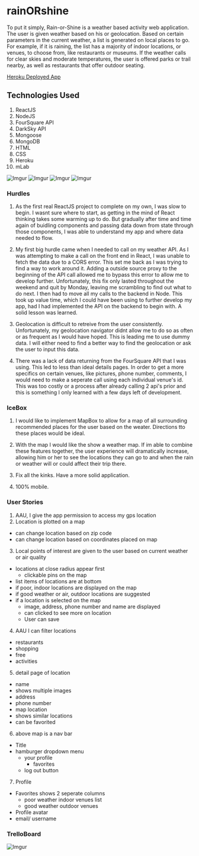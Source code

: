 # rainORshine
To put it simply, Rain-or-Shine is a weather based activity web application. The user is given weather based on his or geolocation. Based on certain parameters in the current weather, a list is generated on local places to go. For example, if it is raining, the list has a majority of indoor locations, or venues, to choose from, like restaurants or museums. If the weather calls for clear skies and moderate  temperatures, the user is offered parks or trail nearby, as well as restaurants that offer  outdoor seating.

<a href="https://glacial-wave-90784.herokuapp.com/">  Heroku Deployed App  </a>

## Technologies Used
1. ReactJS
2. NodeJS
3. FourSquare API
4. DarkSky API
5. Mongoose
6. MongoDB
7. HTML
8. CSS
9. Heroku
10. mLab

![Imgur](https://i.imgur.com/djkztGB.png)
![Imgur](https://i.imgur.com/dZWWSi2.png)
![Imgur](https://i.imgur.com/ys6pNdZ.png)
![Imgur](https://i.imgur.com/lLBHBc4.png)


### Hurdles

1. As the first real ReactJS project to complete on my own, I was slow to begin. I wasnt sure where to start, as getting in the mind of React thinking takes some warming up to do. But gradually after time and time again of buidling components and passing data down from state through those components, I was able to understand my app and where data needed to flow.

2. My first big hurdle came when I needed to call on my weather API. As I was attempting to make a call on the front end in React, I was unable to fetch the data due to a CORS error. This set me back as I was trying to find a way to work around it. Adding a outside source  proxy to the  beginning  of the API call allowed me to bypass this error to allow me to develop further. Unfortunately, this fix only lasted throughout the weekend and quit by Monday, leaving me scrambling to find out what to do next. I then had to move all my calls to the backend in Node. This took up value time, which I could have been using to further develop my app, had I had implemented the API on the backend to begin with. A  solid lesson was learned.

3. Geolocation is difficult to retreive from the user consistently. Unfortunately, my geolocation navigator didnt allow me to do so as often or as frequent as I would have hoped. This is leading  me to use dummy data. I will either need to find a better way to find the geolocation or ask the user to input this data. 

4. There was a lack of data returning from the FourSquare API that I was using. This led to less than ideal details pages. In order to get a more specifics on certain venues, like pictures, phone number, comments, I would need to make a seperate call using each individual venue's id. This was too costly or a process after already calling 2 api's prior and this is something I only learned with a few days left of development. 

### IceBox

1. I would like to implement MapBox to allow for a map of all surrounding recommended places for the user based on the weater. Directions tto these places would be ideal. 

2. With the map I would like the show a weather map. If im able to combine these features together, the user experience will  dramatically increase,  allowing him or her to see the locations they can go to and when the rain or weather will or could affect their trip there.

3. Fix all the kinks. Have a more solid application.

4. 100% mobile.


### User Stories

1. AAU, I give the app permission to access my gps location
2. Location is plotted on a map
  - can change location based on zip code
  - can change location based on coordinates placed on map
3. Local points of interest are given to the user based on current weather or air quality
  - locations at close radius appear first
    - clickable pins on the map
  - list items of locations are at bottom
  - if poor, indoor locations are displayed on the map
  - if good weather or air, outdoor locations are suggested
  - if a location is selected on the map
    - image, address, phone number and name are displayed
    - can clicked to see more on location
    - User can save
4. AAU I can filter locations
  - restaurants
  - shopping
  - free
  - activities
5. detail page of location
  - name
  - shows multiple images
  - address
  - phone number
  - map location
  - shows similar locations
  - can be favorited
6. above map is a nav bar
  - Title
  - hamburger dropdown menu
    - your profile
      - favorites
    - log out button
7. Profile
  - Favorites shows 2 seperate columns
    - poor weather indoor venues list
    - good weather outdoor venues
  - Profile avatar
  - email/ username

### TrelloBoard

![Imgur](https://i.imgur.com/JbWI5gJ.png)